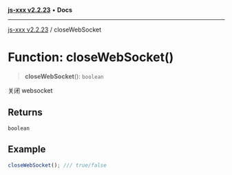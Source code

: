 [**js-xxx v2.2.23**](../README.md) • **Docs**

***

[js-xxx v2.2.23](../README.md) / closeWebSocket

# Function: closeWebSocket()

> **closeWebSocket**(): `boolean`

关闭 websocket

## Returns

`boolean`

## Example

```ts
closeWebSocket(); /// true/false
```
